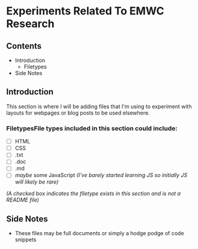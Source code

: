 # Experiments Related To EMWC Research

## Contents
- Introduction
    - Filetypes
- Side Notes

## Introduction
This section is where I will be adding files that I'm using to experiment with layouts for webpages or blog posts to be used elsewhere.

### FiletypesFile types included in this section could include:
- [ ] HTML
- [ ] CSS
- [ ] .txt
- [ ] .doc
- [ ] .md
- [ ] _maybe_ some JavaScript _(I've barely started learning JS so initially JS will likely be rare)_

_(A checked box indicates the filetype exists in this section and is not a README file)_

## Side Notes
- These files may be full documents or simply a hodge podge of code snippets
